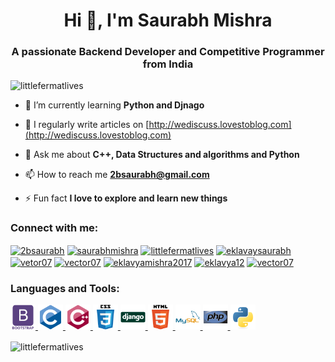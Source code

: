 <h1 align="center">Hi 👋, I'm Saurabh Mishra</h1>
<h3 align="center">A passionate Backend Developer and Competitive Programmer from India</h3>

<p align="left"> <img src="https://komarev.com/ghpvc/?username=littlefermatlives&label=Profile%20views&color=0e75b6&style=flat" alt="littlefermatlives" /> </p>

- 🌱 I’m currently learning **Python and Djnago**

- 📝 I regularly write articles on [http://wediscuss.lovestoblog.com](http://wediscuss.lovestoblog.com)

- 💬 Ask me about **C++, Data Structures and algorithms and Python**

- 📫 How to reach me **2bsaurabh@gmail.com**

- ⚡ Fun fact **I love to explore and learn new things**

<h3 align="left">Connect with me:</h3>
<p align="left">
<a href="https://linkedin.com/in/2bsaurabh" target="blank"><img align="center" src="https://raw.githubusercontent.com/rahuldkjain/github-profile-readme-generator/master/src/images/icons/Social/linked-in-alt.svg" alt="2bsaurabh" height="30" width="40" /></a>
<a href="https://fb.com/saurabhmishra" target="blank"><img align="center" src="https://raw.githubusercontent.com/rahuldkjain/github-profile-readme-generator/master/src/images/icons/Social/facebook.svg" alt="saurabhmishra" height="30" width="40" /></a>
<a href="https://instagram.com/littlefermatlives" target="blank"><img align="center" src="https://raw.githubusercontent.com/rahuldkjain/github-profile-readme-generator/master/src/images/icons/Social/instagram.svg" alt="littlefermatlives" height="30" width="40" /></a>
<a href="https://www.codechef.com/users/eklavaysaurabh" target="blank"><img align="center" src="https://cdn.jsdelivr.net/npm/simple-icons@3.1.0/icons/codechef.svg" alt="eklavaysaurabh" height="30" width="40" /></a>
<a href="https://www.hackerrank.com/vetor07" target="blank"><img align="center" src="https://raw.githubusercontent.com/rahuldkjain/github-profile-readme-generator/master/src/images/icons/Social/hackerrank.svg" alt="vetor07" height="30" width="40" /></a>
<a href="https://codeforces.com/profile/vector07" target="blank"><img align="center" src="https://cdn.jsdelivr.net/npm/simple-icons@3.0.1/icons/codeforces.svg" alt="vector07" height="30" width="40" /></a>
<a href="https://www.leetcode.com/eklavyamishra2017" target="blank"><img align="center" src="https://raw.githubusercontent.com/rahuldkjain/github-profile-readme-generator/master/src/images/icons/Social/leet-code.svg" alt="eklavyamishra2017" height="30" width="40" /></a>
<a href="https://www.hackerearth.com/eklavya12" target="blank"><img align="center" src="https://raw.githubusercontent.com/rahuldkjain/github-profile-readme-generator/master/src/images/icons/Social/hackerearth.svg" alt="eklavya12" height="30" width="40" /></a>
<a href="https://www.topcoder.com/members/vector07" target="blank"><img align="center" src="https://cdn.jsdelivr.net/npm/simple-icons@3.0.1/icons/topcoder.svg" alt="vector07" height="30" width="40" /></a>
</p>

<h3 align="left">Languages and Tools:</h3>
<p align="left"> <a href="https://getbootstrap.com" target="_blank"> <img src="https://raw.githubusercontent.com/devicons/devicon/master/icons/bootstrap/bootstrap-plain-wordmark.svg" alt="bootstrap" width="40" height="40"/> </a> <a href="https://www.cprogramming.com/" target="_blank"> <img src="https://raw.githubusercontent.com/devicons/devicon/master/icons/c/c-original.svg" alt="c" width="40" height="40"/> </a> <a href="https://www.w3schools.com/cpp/" target="_blank"> <img src="https://raw.githubusercontent.com/devicons/devicon/master/icons/cplusplus/cplusplus-original.svg" alt="cplusplus" width="40" height="40"/> </a> <a href="https://www.w3schools.com/css/" target="_blank"> <img src="https://raw.githubusercontent.com/devicons/devicon/master/icons/css3/css3-original-wordmark.svg" alt="css3" width="40" height="40"/> </a> <a href="https://www.djangoproject.com/" target="_blank"> <img src="https://raw.githubusercontent.com/devicons/devicon/master/icons/django/django-original.svg" alt="django" width="40" height="40"/> </a> <a href="https://www.w3.org/html/" target="_blank"> <img src="https://raw.githubusercontent.com/devicons/devicon/master/icons/html5/html5-original-wordmark.svg" alt="html5" width="40" height="40"/> </a> <a href="https://www.mysql.com/" target="_blank"> <img src="https://raw.githubusercontent.com/devicons/devicon/master/icons/mysql/mysql-original-wordmark.svg" alt="mysql" width="40" height="40"/> </a> <a href="https://www.php.net" target="_blank"> <img src="https://raw.githubusercontent.com/devicons/devicon/master/icons/php/php-original.svg" alt="php" width="40" height="40"/> </a> <a href="https://www.python.org" target="_blank"> <img src="https://raw.githubusercontent.com/devicons/devicon/master/icons/python/python-original.svg" alt="python" width="40" height="40"/> </a> </p>

<p><img align="center" src="https://github-readme-stats.vercel.app/api/top-langs?username=littlefermatlives&show_icons=true&locale=en&layout=compact" alt="littlefermatlives" /></p>
